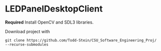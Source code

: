 # LEDPanelDesktopClient
**Required**
Install OpenCV and SDL3 libraries.



Download project with
```
git clone https://github.com/Todd-Stein/CSU_Software_Engineering_Proj/ --recurse-submodules
```
